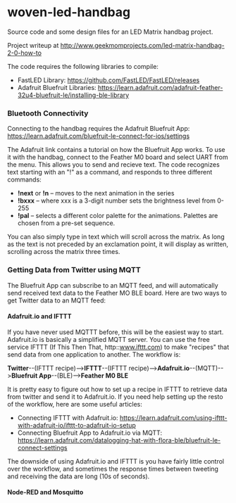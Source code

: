 # woven-led-handbag

Source code and some design files for an LED Matrix handbag project.

Project writeup at http://www.geekmomprojects.com/led-matrix-handbag-2-0-how-to

The code requires the following libraries to compile:

- FastLED Library: https://github.com/FastLED/FastLED/releases
- Adafruit Bluefruit Libraries:  https://learn.adafruit.com/adafruit-feather-32u4-bluefruit-le/installing-ble-library


### Bluetooth Connectivity
Connecting to the handbag requires the Adafruit Bluefruit App:  https://learn.adafruit.com/bluefruit-le-connect-for-ios/settings

The Adafruit link contains a tutorial on how the Bluefruit App works.  To use it with the handbag, 
connect to the Feather M0 board and select UART from the menu.  This allows you to send and recieve text.
The code recognizes text starting with an "!" as a command, and responds to three different commands:

- **!next** or **!n** – moves to the next animation in the series
- **!bxxx** – where xxx is a 3-digit number sets the brightness level from 0-255
- **!pal** – selects a different color palette for the animations.  Palettes are chosen from a pre-set sequence.

You can also simply type in text which will scroll across the matrix.  As long as the text is not preceded by an exclamation point, it will display as written, scrolling across the matrix three times.

### Getting Data from Twitter using MQTT
The Bluefruit App can subscribe to an MQTT feed, and will automatically send received text data to the Feather MO BLE board. Here are two ways to get Twitter data to an MQTT feed:

#### Adafruit.io and IFTTT
If you have never used MQTTT before, this will be the easiest way to start.  Adafruit.io is basically a simplified MQTT server.  You can use the free service IFTTT (If This Then That, http::www.ifttt.com) to make "recipes" that send data from one application to another.  The workflow is:

**Twitter**--(IFTTT recipe)-->**IFTTT**--(IFTTT recipe)-->**Adafruit.io**--(MQTT)-->**Bluefruit App**--(BLE)-->**Feather M0 BLE**

It is pretty easy to figure out how to set up a recipe in IFTTT to retrieve data from twitter and send it to Adafruit.io.  If you need help setting up the resto of the workflow, here are some useful articles:
- Connecting IFTTT with Adafruit.io:  https://learn.adafruit.com/using-ifttt-with-adafruit-io/ifttt-to-adafruit-io-setup
- Connecting Bluefruit App to Adafruit.io via MQTT: https://learn.adafruit.com/datalogging-hat-with-flora-ble/bluefruit-le-connect-settings

The downside of using Adafruit.io and IFTTT is you have fairly little control over the workflow, and sometimes the response times between tweeting and receiving the data are long (10s of seconds).

#### Node-RED and Mosquitto
